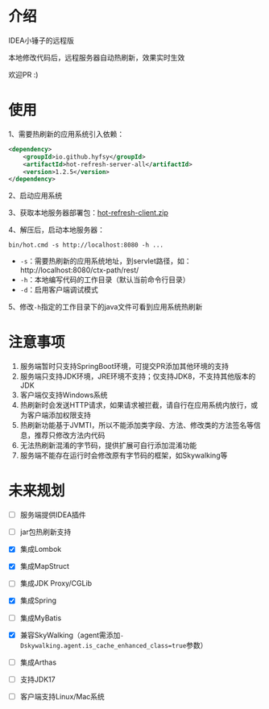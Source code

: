 # 介绍

IDEA小锤子的远程版

本地修改代码后，远程服务器自动热刷新，效果实时生效

欢迎PR :)

# 使用

1、需要热刷新的应用系统引入依赖：

```xml
<dependency>
    <groupId>io.github.hyfsy</groupId>
    <artifactId>hot-refresh-server-all</artifactId>
    <version>1.2.5</version>
</dependency>
```

2、启动应用系统

3、获取本地服务器部署包：[hot-refresh-client.zip](https://github.com/hyfsy/hot-refresh/releases)

4、解压后，启动本地服务器：

```shell
bin/hot.cmd -s http://localhost:8080 -h ...
```

- `-s`：需要热刷新的应用系统地址，到servlet路径，如：http:\/\/localhost:8080/ctx-path/rest/
- `-h`：本地编写代码的工作目录（默认当前命令行目录）
- `-d`：启用客户端调试模式

5、修改`-h`指定的工作目录下的java文件可看到应用系统热刷新


# 注意事项

1. 服务端暂时只支持SpringBoot环境，可提交PR添加其他环境的支持
2. 服务端只支持JDK环境，JRE环境不支持；仅支持JDK8，不支持其他版本的JDK
3. 客户端仅支持Windows系统
4. 热刷新时会发送HTTP请求，如果请求被拦截，请自行在应用系统内放行，或为客户端添加权限支持
4. 热刷新功能基于JVMTI，所以不能添加类字段、方法、修改类的方法签名等信息，推荐只修改方法内代码
5. 无法热刷新混淆的字节码，提供扩展可自行添加混淆功能
6. 服务端不能存在运行时会修改原有字节码的框架，如Skywalking等


# 未来规划

- [ ] 服务端提供IDEA插件
- [ ] jar包热刷新支持
- [x] 集成Lombok
- [x] 集成MapStruct
- [ ] 集成JDK Proxy/CGLib
- [x] 集成Spring
- [ ] 集成MyBatis
- [x] 兼容SkyWalking（agent需添加`-Dskywalking.agent.is_cache_enhanced_class=true`参数）
- [ ] 集成Arthas
- [ ] 支持JDK17
- [ ] 客户端支持Linux/Mac系统

